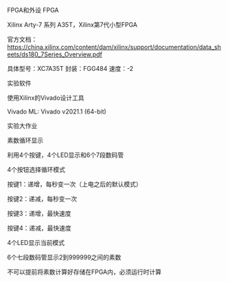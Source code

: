 FPGA和外设
FPGA

Xilinx Arty-7 系列 A35T，Xilinx第7代小型FPGA

官方文档：https://china.xilinx.com/content/dam/xilinx/support/documentation/data_sheets/ds180_7Series_Overview.pdf

具体型号：XC7A35T 封装：FGG484 速度：-2 

实验软件

使用Xilinx的Vivado设计工具

Vivado ML: Vivado v2021.1 (64-bit)
 
实验大作业

素数循环显示

利用4个按键，4个LED显示和6个7段数码管

4个按钮选择循环模式

按键1：递增，每秒变一次（上电之后的默认模式）

按键2：递减，每秒变一次

按键3：递增，最快速度

按键4：递减，最快速度

4个LED显示当前模式

6个七段数码管显示2到999999之间的素数

不可以提前将素数计算好存储在FPGA内，必须运行时计算